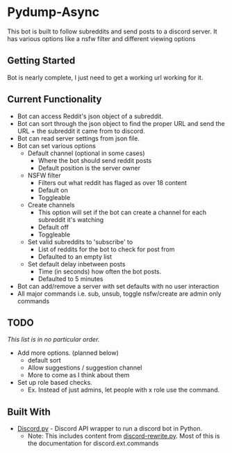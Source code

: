 # Pydump-Async
This bot is built to follow subreddits and send posts to a discord server.
It has various options like a nsfw filter and different viewing options 

## Getting Started
Bot is nearly complete, I just need to get a working url working for it. 

## Current Functionality
* Bot can access Reddit's json object of a subreddit.
* Bot can sort through the json object to find the proper URL and send the URL + the subreddit it came from to discord. 
* Bot can read server settings from json file.
* Bot can set various options
  * Default channel (optional in some cases)
    * Where the bot should send reddit posts
    * Default position is the server owner
  * NSFW filter
    * Filters out what reddit has flaged as over 18 content
    * Default on
    * Toggleable
  * Create channels
    * This option will set if the bot can create a channel for each subreddit it's watching
    * Default off
    * Toggleable
  * Set valid subreddits to 'subscribe' to
    * List of reddits for the bot to check for post from
    * Defaulted to an empty list
  * Set default delay inbetween posts
    * Time (in seconds) how often the bot posts.
    * Defaulted to 5 minutes
* Bot can add/remove a server with set defaults with no user interaction
* All major commands i.e. sub, unsub, toggle nsfw/create are admin only commands

## TODO
*This list is in no particular order.*
* Add more options. (planned below)
  * default sort
  * Allow suggestions / suggestion channel
  * More to come as I think about them
* Set up role based checks. 
  * Ex. Instead of just admins, let people with x role use the command.

## Built With
* [Discord.py](https://github.com/Rapptz/discord.py) - Discord API wrapper to run a discord bot in Python.
  * Note: This includes content from [discord-rewrite.py](https://discordpy.readthedocs.io/en/rewrite/index.html).
  Most of this is the documentation for discord.ext.commands
  
